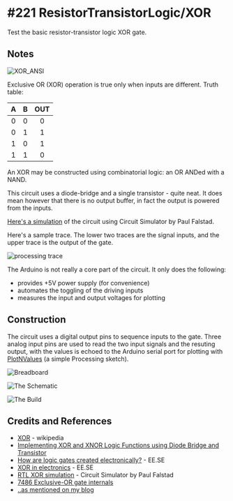 # #221 ResistorTransistorLogic/XOR

Test the basic resistor-transistor logic XOR gate.


## Notes

![XOR_ANSI](https://upload.wikimedia.org/wikipedia/commons/0/01/XOR_ANSI.svg)

Exclusive OR (XOR) operation is true only when inputs are different. Truth table:

| A   | B   | OUT |
|:---:|:---:|:---:|
| 0   | 0   | 0   |
| 0   | 1   | 1   |
| 1   | 0   | 1   |
| 1   | 1   | 0   |

An XOR may be constructed using combinatorial logic: an OR ANDed with a NAND.

This circuit uses a diode-bridge and a single transistor - quite neat. It does mean however that there is no output buffer,
in fact the output is powered from the inputs.

[Here's a simulation](http://www.falstad.com/circuit/circuitjs.html?cct=$+1+0.000005+10.200277308269968+52+5+50%0AL+688+224+592+224+0+1+false+3.6+0%0AL+688+416+592+416+0+1+false+3.6+0%0AM+832+336+896+336+0+2.5%0At+800+320+832+320+0+-1+3.3628309272096417+-0.09853956533713282+100%0Ad+736+320+688+272+1+0.805904783%0Ad+688+272+640+320+1+0.805904783%0Ad+736+320+688+368+1+0.805904783%0Ad+688+368+640+320+1+0.805904783%0Aw+688+368+688+416+0%0Aw+688+272+688+224+0%0Ar+736+320+800+320+0+10000%0Ag+832+400+832+416+0%0Aw+640+320+624+320+0%0Aw+624+320+624+256+0%0Aw+624+256+832+256+0%0Aw+832+256+832+304+0%0Ar+832+336+832+400+0+10000%0A)
of the circuit using Circuit Simulator by Paul Falstad.

Here's a sample trace. The lower two traces are the signal inputs, and the upper trace is the output of the gate.

![processing trace](./assets/processing_trace.png?raw=true)

The Arduino is not really a core part of the circuit. It only does the following:
* provides +5V power supply (for convenience)
* automates the toggling of the driving inputs
* measures the input and output voltages for plotting

## Construction

The circuit uses a digital output pins to sequence inputs to the gate.
Three analog input pins are used to read the two input signals and the resuting output, with the values is echoed to the Arduino serial port
for plotting with [PlotNValues](../../../processing/PlotNValues) (a simple Processing sketch).

![Breadboard](./assets/XOR_bb.jpg?raw=true)

![The Schematic](./assets/XOR_schematic.jpg?raw=true)

![The Build](./assets/XOR_build.jpg?raw=true)

## Credits and References

* [XOR](https://en.wikipedia.org/wiki/Exclusive_or) - wikipedia
* [Implementing XOR and XNOR Logic Functions using Diode Bridge and Transistor](https://electrosome.com/xor-xnor-logic-function-diode-bridge-transistor/)
* [How are logic gates created electronically?](http://electronics.stackexchange.com/questions/53142/how-are-logic-gates-created-electronically) - EE.SE
* [XOR in electronics](http://electronics.stackexchange.com/questions/23862/xor-in-electronics/240116#240116) - EE.SE
* [RTL XOR simulation](http://www.falstad.com/circuit/circuitjs.html?cct=$+1+0.000005+10.200277308269968+52+5+50%0AL+688+224+592+224+0+1+false+3.6+0%0AL+688+416+592+416+0+1+false+3.6+0%0AM+832+336+896+336+0+2.5%0At+800+320+832+320+0+-1+3.3628309272096417+-0.09853956533713282+100%0Ad+736+320+688+272+1+0.805904783%0Ad+688+272+640+320+1+0.805904783%0Ad+736+320+688+368+1+0.805904783%0Ad+688+368+640+320+1+0.805904783%0Aw+688+368+688+416+0%0Aw+688+272+688+224+0%0Ar+736+320+800+320+0+10000%0Ag+832+400+832+416+0%0Aw+640+320+624+320+0%0Aw+624+320+624+256+0%0Aw+624+256+832+256+0%0Aw+832+256+832+304+0%0Ar+832+336+832+400+0+10000%0A) - Circuit Simulator by Paul Falstad
* [7486 Exclusive-OR gate internals](http://www.interfacebus.com/ic-exclusive-or-gate-dual-input-dip.html)
* [..as mentioned on my blog](https://blog.tardate.com/2016/08/littlearduinoprojects221-xor-with.html)
